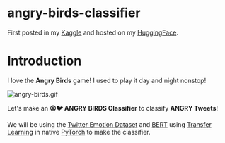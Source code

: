 # angry-birds-classifier
First posted in my [Kaggle](https://www.kaggle.com/code/wesleyacheng/angry-birds-classifier) and hosted on my [HuggingFace](https://huggingface.co/wesleyacheng/angry-birds-classifier).

# Introduction
I love the **Angry Birds** game! I used to play it day and night nonstop!

![angry-birds.gif](https://github.com/wesleyacheng/angry-birds-classifier/assets/15952538/c5d97175-3e25-440a-a323-b6d8be72fbea)


Let's make an **😡🐦 ANGRY BIRDS Classifier** to classify **ANGRY Tweets**!

We will be using the [Twitter Emotion Dataset](https://huggingface.co/datasets/tweet_eval) and [BERT](https://huggingface.co/docs/transformers/model_doc/bert) using [Transfer Learning](https://en.wikipedia.org/wiki/Transfer_learning) in native [PyTorch](https://en.wikipedia.org/wiki/PyTorch) to make the classifier.

